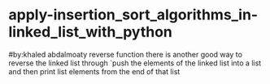 # apply-insertion_sort_algorithms_in-linked_list_with_python
#by:khaled abdalmoaty
reverse function there is another good way to reverse the linked list  through `push the elements of the linked list into a list and then print list  elements from the end of that list 

